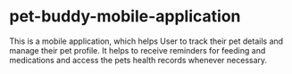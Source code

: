 # pet-buddy-mobile-application
This is a mobile application, which helps User to track their pet details and manage their pet profile. It helps to receive reminders for feeding and medications and access the pets health records whenever necessary.
